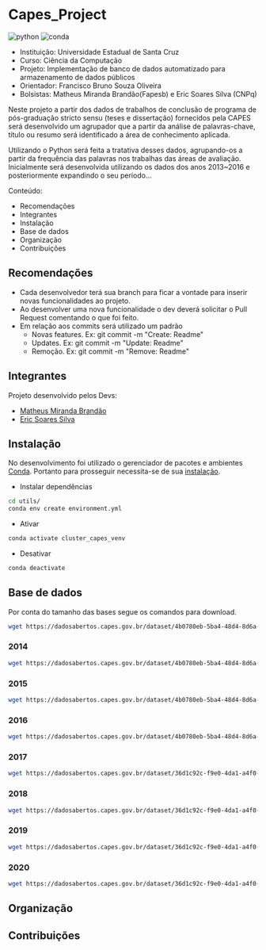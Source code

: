 # Capes_Project
![python](https://img.shields.io/pypi/pyversions/Conda)
![conda](https://img.shields.io/conda/v/conda-forge/python)

- Instituição: Universidade Estadual de Santa Cruz
- Curso: Ciência da Computação
- Projeto: Implementação de banco de dados automatizado para armazenamento de dados públicos
- Orientador: Francisco Bruno Souza Oliveira
- Bolsistas: Matheus Miranda Brandão(Fapesb) e Eric Soares Silva (CNPq)

Neste projeto a partir dos dados de trabalhos de conclusão de programa de pós-graduação stricto sensu (teses e dissertação) fornecidos pela CAPES será desenvolvido um agrupador que a partir da análise de palavras-chave, título ou resumo será identificado a área de conhecimento aplicada.

Utilizando o Python será feita a tratativa desses dados, agrupando-os a partir da frequência das palavras nos trabalhas das áreas de avaliação. Inicialmente será desenvolvida utilizando os dados dos anos 2013~2016 e posteriormente expandindo o seu período...

Conteúdo:
- Recomendações
- Integrantes
- Instalação
- Base de dados
- Organização
- Contribuições

## Recomendações
- Cada desenvolvedor terá sua branch para ficar a vontade para inserir novas funcionalidades ao projeto.
- Ao desenvolver uma nova funcionalidade o dev deverá solicitar o Pull Request comentando o que foi feito.
- Em relação aos commits será utilizado um padrão
    - Novas features. Ex: git commit -m "Create: Readme"
    - Updates. Ex: git commit -m "Update: Readme"
    - Remoção. Ex: git commit -m "Remove: Readme"

## Integrantes
Projeto desenvolvido pelos Devs:

- [Matheus Miranda Brandão](https://github.com/MatBrands)
- [Eric Soares Silva](https://github.com/Ericsx2)

## Instalação
No desenvolvimento foi utilizado o gerenciador de pacotes e ambientes [Conda](https://conda.io/). Portanto para prosseguir necessita-se de sua [instalação](https://conda.io/projects/conda/en/latest/user-guide/install/index.html).

- Instalar dependências
```sh
cd utils/
conda env create environment.yml
```

- Ativar
```sh
conda activate cluster_capes_venv
```

- Desativar
```sh
conda deactivate
```

## Base de dados
Por conta do tamanho das bases segue os comandos para download.

```sh
wget https://dadosabertos.capes.gov.br/dataset/4b0780eb-5ba4-48d4-8d6a-0b77c56f2fd7/resource/49155638-ffc6-4782-a3ca-489bb4345324/download/br-capes-btd-2013a2016-2017-12-01_2013.csv
```

### 2014
```sh
wget https://dadosabertos.capes.gov.br/dataset/4b0780eb-5ba4-48d4-8d6a-0b77c56f2fd7/resource/bf1a79a5-ac49-44e8-b4a5-eca30fb48174/download/br-capes-btd-2013a2016-2017-12-01_2014.csv
```

### 2015
```sh
wget https://dadosabertos.capes.gov.br/dataset/4b0780eb-5ba4-48d4-8d6a-0b77c56f2fd7/resource/e4e2325f-6638-42b3-b801-03c418970a9e/download/br-capes-btd-2013a2016-2017-12-01_2015.csv
```

### 2016
```sh
wget https://dadosabertos.capes.gov.br/dataset/4b0780eb-5ba4-48d4-8d6a-0b77c56f2fd7/resource/7403d9ac-0e71-4539-bc44-8d7aa7b8f452/download/br-capes-btd-2013a2016-2017-12-01_2016.csv
```

### 2017
```sh
wget https://dadosabertos.capes.gov.br/dataset/36d1c92c-f9e0-4da1-a4f0-633e6ebefe03/resource/902bd63b-137f-4090-89e9-cab94f12c41d/download/br-capes-btd-2017a2020-2021-12-03_2017.csv
```

### 2018
```sh
wget https://dadosabertos.capes.gov.br/dataset/36d1c92c-f9e0-4da1-a4f0-633e6ebefe03/resource/638668a6-07da-4c7e-8aab-9044ae3cc753/download/br-capes-btd-2017a2020-2021-12-03_2018.csv
```

### 2019
```sh
wget https://dadosabertos.capes.gov.br/dataset/36d1c92c-f9e0-4da1-a4f0-633e6ebefe03/resource/8f4f2bce-2744-460a-8f14-f1648c7a16df/download/br-capes-btd-2017a2020-2021-12-03_2019.csv
```

### 2020
```sh
wget https://dadosabertos.capes.gov.br/dataset/36d1c92c-f9e0-4da1-a4f0-633e6ebefe03/resource/e37df31a-f250-4405-8b21-ca7e5c7c1696/download/br-capes-btd-2017a2020-2021-12-03_2020.csv
```

## Organização

## Contribuições